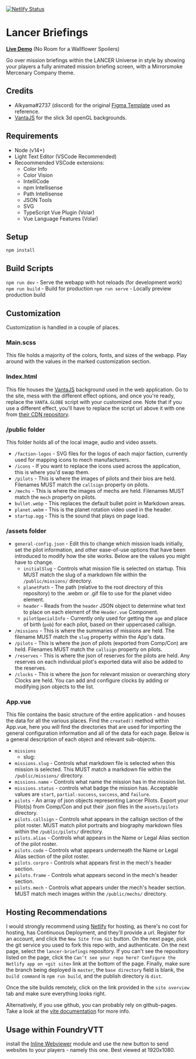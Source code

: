 [![Netlify Status](https://api.netlify.com/api/v1/badges/55d0e9f5-8e0d-422e-a3d0-38a79ecf2413/deploy-status)](https://app.netlify.com/sites/lancer-briefings/deploys)

# Lancer Briefings

**[Live Demo](https://lancer.kuenaimaku.com/)** (No Room for a Wallflower Spoilers)

Go over mission briefings within the LANCER Universe in style by showing your players a fully animated mission briefing screen, with a Mirrorsmoke Mercenary Company theme.

## Credits

- Alkyama#2737 (discord) for the original [Figma Template](figma.com/community/file/983540597915480981) used as reference.
- [VantaJS](https://www.vantajs.com/) for the slick 3d openGL backgrounds.

## Requirements

- Node (v14+)
- Light Text Editor (VSCode Recommended)
- Recoommended VSCode extensions:
  - Color Info
  - Color Vision
  - IntelliCode
  - npm Intellisense
  - Path Intellisense
  - JSON Tools
  - SVG
  - TypeScript Vue Plugin (Volar)
  - Vue Language Features (Volar)

## Setup

`npm install`

## Build Scripts

`npm run dev` - Serve the webapp with hot reloads (for development work)
`npm run build` - Build for production
`npm run serve` - Locally preview production build

## Customization

Customization is handled in a couple of places.

### Main.scss

This file holds a majority of the colors, fonts, and sizes of the webapp. Play around with the values in the marked customization section.

### Index.html

This file houses the [VantaJS](https://www.vantajs.com/) background used in the web application. Go to the site, mess with the different effect options, and once you're ready, replace the `VANTA.GLOBE` script with your customized one. Note that if you use a different effect, you'll have to replace the script url above it with one from [their CDN repository](https://cdn.jsdelivr.net/npm/vanta@latest/dist/).

### /public folder

This folder holds all of the local image, audio and video assets.

- `/faction-logos` - SVG files for the logos of each major faction, currently used for mapping icons to mech manufacturers.
- `/icons` - If you want to replace the icons used across the application, this is where you'd swap them.
- `/pilots` - This is where the images of pilots and their bios are held. Filenames MUST match the `callsign` property on pilots.
- `/mechs` - This is where the images of mechs are held. Filenames MUST match the `mech` property on pilots.
- `bullet.webp` - This replaces the default bullet point in Markdown areas.
- `planet.webm` - This is the planet rotation video used in the header.
- `startup.ogg` - This is the sound that plays on page load.

### /assets folder


- `general-config.json` - Edit this to change which mission loads initially, set the pilot information, and other ease-of-use options that have been introduced to modify how the site works. Below are the values you might have to change.
  - `initialSlug` - Controls what mission file is selected on startup. This MUST match the slug of a markdown file within the `/public/missions/` directory.
  - `planetPath` - The path (relative to the root directory of this repository) to the .webm or .gif file to use for the planet video element.
  - `header` - Reads from the `header` JSON object to determine what text to place on each element of the `Header.vue` Component.
  - `pilotSpecialInfo` - Currently only used for getting the `age` and place of birth (`pob`) for each pilot, based on their uppercased callsign.
- `/missions` - This is where the summaries of missions are held. The filename MUST match the `slug` property within the App's data.
- `/pilots` - This is where the json of pilots (exported from Comp/Con) are held. Filenames MUST match the `callsign` property on pilots.
- `/reserves` - This is where the json of reserves for the pilots are held. Any reserves on each individual pilot's exported data will also be added to the reserves.
- `/clocks` - This is where the json for relevant mission or overarching story Clocks are held. You can add and configure clocks by adding or modifying json objects to the list.

### App.vue

This file contains the basic structure of the entire application - and houses the data for all the various places. Find the `created()` method within App.vue, here you will find the directories that are used for importing the general configuration information and all of the data for each page. Below is a general description of each object and relevant sub-objects.

- `missions`
  - slug:
- `missions.slug` - Controls what markdown file is selected when this mission is selected. This MUST match a markdown file within the `/public/missions/` directory.
- `missions.name` - Controls what name the mission has in the mission list.
- `missions.status` - controls what badge the mission has. Acceptable values are `start`, `partial-success`, `success`, and `failure`.
- `pilots` - An array of json objects representing Lancer Pilots. Export your Pilot(s) from Comp/Con and put their .json files in the `assets/pilots` directory.
- `pilots.callsign` - Controls what appears in the callsign section of the pilot roster. MUST match pilot portraits and biography markdown files within the `/public/pilots/` directory.
- `pilots.alias` - Controls what appears in the Name or Legal Alias section of the pilot roster.
- `pilots.code` - Controls what appears underneath the Name or Legal Alias section of the pilot roster.
- `pilots.corpro` - Controls what appears first in the mech's header section.
- `pilots.frame` - Controls what appears second in the mech's header section.
- `pilots.mech` - Controls what appears under the mech's header section. MUST match mech images within the `/public/mechs/` directory.

## Hosting Recommendations

I would strongly recommend using [Netlify](https://www.netlify.com/) for hosting, as there's no cost for hosting, has Continuous Deployment, and they'll provide a url. Register for an account, and click the `New Site from Git` button.
On the next page, pick the git service you used to fork this repo with, and authenticate. On the next page, select the `lancer-briefings` repository. If you can't see the repository listed on the page, click the `Can’t see your repo here? Configure the Netlify app on <git site>` link at the bottom of the page.
Finally, make sure the branch being deployed is `master`, the `base directory` field is blank, the `build command` is `npm run build`, and the publish directory is `dist`.

Once the site builds remotely, click on the link provided in the `site overview` tab and make sure everything looks right.

Alternatively, if you use github, you can probably rely on github-pages. Take a look at the [vite documentation](https://vitejs.dev/guide/static-deploy.html#github-pages) for more info.

## Usage within FoundryVTT

install the [Inline Webviewer](https://foundryvtt.com/packages/inlinewebviewer) module and use the new button to send websites to your players - namely this one. Best viewed at 1920x1080.

